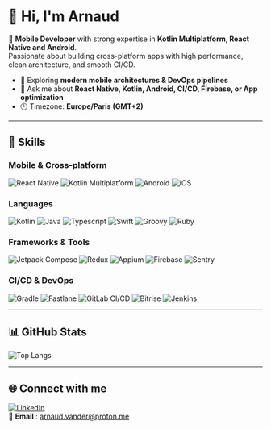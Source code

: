 # 👋 Hi, I'm Arnaud  

🚀 **Mobile Developer** with strong expertise in **Kotlin Multiplatform, React Native and Android**.  
Passionate about building cross-platform apps with high performance, clean architecture, and smooth CI/CD.  

- 🌱 Exploring **modern mobile architectures & DevOps pipelines**  
- 💬 Ask me about **React Native, Kotlin, Android, CI/CD, Firebase, or App optimization**  
- 🕑 Timezone: **Europe/Paris (GMT+2)**  

---

## 🚀 Skills  

### Mobile & Cross-platform
![React Native](https://img.shields.io/badge/-React%20Native-61DAFB?logo=react&logoColor=white&style=for-the-badge)
![Kotlin Multiplatform](https://img.shields.io/badge/-KMM-7F52FF?logo=kotlin&logoColor=white&style=for-the-badge)
![Android](https://img.shields.io/badge/-Android-3DDC84?logo=android&logoColor=white&style=for-the-badge)
![iOS](https://img.shields.io/badge/-iOS-000000?logo=apple&logoColor=white&style=for-the-badge)

### Languages
![Kotlin](https://img.shields.io/badge/-Kotlin-7F52FF?logo=kotlin&logoColor=white&style=for-the-badge)
![Java](https://img.shields.io/badge/-Java-007396?logo=java&logoColor=white&style=for-the-badge)
![Typescript](https://img.shields.io/badge/-Typescript-3178C6?logo=typescript&logoColor=white&style=for-the-badge)
![Swift](https://img.shields.io/badge/-Swift-FA7343?logo=swift&logoColor=white&style=for-the-badge)
![Groovy](https://img.shields.io/badge/-Groovy-4298B8?logo=apachegroovy&logoColor=white&style=for-the-badge)
![Ruby](https://img.shields.io/badge/-Ruby-CC342D?logo=ruby&logoColor=white&style=for-the-badge)

### Frameworks & Tools
![Jetpack Compose](https://img.shields.io/badge/-Jetpack%20Compose-4285F4?logo=jetpackcompose&logoColor=white&style=for-the-badge)
![Redux](https://img.shields.io/badge/-Redux-764ABC?logo=redux&logoColor=white&style=for-the-badge)
![Appium](https://img.shields.io/badge/-Appium-663399?logo=appium&logoColor=white&style=for-the-badge)
![Firebase](https://img.shields.io/badge/-Firebase-FFCA28?logo=firebase&logoColor=black&style=for-the-badge)
![Sentry](https://img.shields.io/badge/-Sentry-362D59?logo=sentry&logoColor=white&style=for-the-badge)

### CI/CD & DevOps
![Gradle](https://img.shields.io/badge/-Gradle-02303A?logo=gradle&logoColor=white&style=for-the-badge)
![Fastlane](https://img.shields.io/badge/-Fastlane-00F200?logo=fastlane&logoColor=white&style=for-the-badge)
![GitLab CI/CD](https://img.shields.io/badge/-GitLab%20CI%2FCD-FCA121?logo=gitlab&logoColor=white&style=for-the-badge)
![Bitrise](https://img.shields.io/badge/-Bitrise-683D87?logo=bitrise&logoColor=white&style=for-the-badge)
![Jenkins](https://img.shields.io/badge/-Jenkins-D24939?logo=jenkins&logoColor=white&style=for-the-badge)

---

## 📊 GitHub Stats

![Top Langs](https://github-readme-stats.vercel.app/api/top-langs/?username=vandervdb&layout=compact&theme=radical)

---

## 🌐 Connect with me

[![LinkedIn](https://img.shields.io/badge/-LinkedIn-0077B5?logo=linkedin&logoColor=white&style=for-the-badge)](https://www.linkedin.com/in/arnaud-vanderbecq)  
📩 **Email** : arnaud.vander@proton.me
